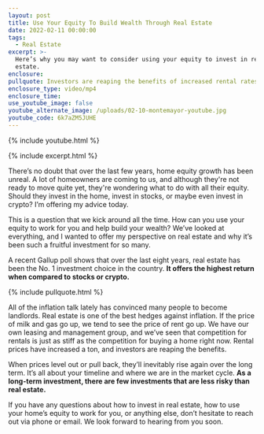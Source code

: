 ```yaml
---
layout: post
title: Use Your Equity To Build Wealth Through Real Estate
date: 2022-02-11 00:00:00
tags:
  - Real Estate
excerpt: >-
  Here’s why you may want to consider using your equity to invest in real
  estate.
enclosure:
pullquote: Investors are reaping the benefits of increased rental rates.
enclosure_type: video/mp4
enclosure_time:
use_youtube_image: false
youtube_alternate_image: /uploads/02-10-montemayor-youtube.jpg
youtube_code: 6k7aZM5JUHE
---
```

{% include youtube.html %}

{% include excerpt.html %}

There’s no doubt that over the last few years, home equity growth has been unreal. A lot of homeowners are coming to us, and although they're not ready to move quite yet, they're wondering what to do with all their equity. Should they invest in the home, invest in stocks, or maybe even invest in crypto? I’m offering my advice today.

This is a question that we kick around all the time. How can you use your equity to work for you and help build your wealth? We’ve looked at everything, and I wanted to offer my perspective on real estate and why it’s been such a fruitful investment for so many.

A recent Gallup poll shows that over the last eight years, real estate has been the No. 1 investment choice in the country. **It offers the highest return when compared to stocks or crypto.**

{% include pullquote.html %}

All of the inflation talk lately has convinced many people to become landlords. Real estate is one of the best hedges against inflation. If the price of milk and gas go up, we tend to see the price of rent go up. We have our own leasing and management group, and we’ve seen that competition for rentals is just as stiff as the competition for buying a home right now. Rental prices have increased a ton, and investors are reaping the benefits.

When prices level out or pull back, they’ll inevitably rise again over the long term. It’s all about your timeline and where we are in the market cycle. **As a long-term investment, there are few investments that are less risky than real estate.**

If you have any questions about how to invest in real estate, how to use your home’s equity to work for you, or anything else, don’t hesitate to reach out via phone or email. We look forward to hearing from you soon.
